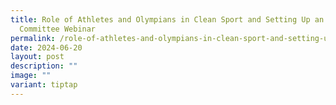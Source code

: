 ```yaml
---
title: Role of Athletes and Olympians in Clean Sport and Setting Up an Athlete
  Committee Webinar
permalink: /role-of-athletes-and-olympians-in-clean-sport-and-setting-up-an-athlete-committee-webinar/
date: 2024-06-20
layout: post
description: ""
image: ""
variant: tiptap
---
```

